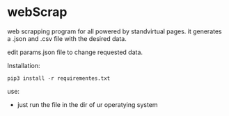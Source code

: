 # webScrap

web scrapping program for all powered by standvirtual pages.
it generates a .json and .csv file with the desired data.

edit params.json file to change requested data.

Installation:

```
pip3 install -r requirementes.txt
```

use:
- just run the file in the dir of ur operatying system

